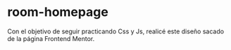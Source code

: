 # room-homepage

Con el objetivo de seguir practicando Css y Js, realicé este diseño sacado de la página Frontend Mentor. 

